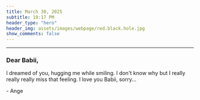 ```yaml
---
title: March 30, 2025
subtitle: 10:17 PM
header_type: "hero"
header_img: assets/images/webpage/red.black.hole.jpg
show_comments: false
---
```

---

### Dear Babii,

I dreamed of you, hugging me while smiling. I don't know why but I really really really miss that feeling. I love you Babii, sorry...

\- Ange
